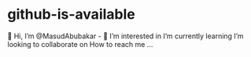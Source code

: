 # github-is-available
 👋 Hi, I’m @MasudAbubakar - 👀 I’m interested in I’m currently learning  I’m looking to collaborate on How to reach me ...
